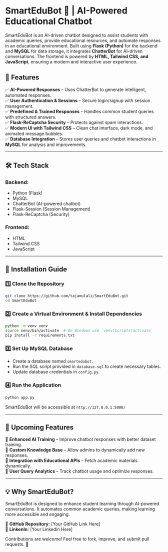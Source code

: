 # SmartEduBot 🤖 | AI-Powered Educational Chatbot

SmartEduBot is an AI-driven chatbot designed to assist students with academic queries, provide educational resources, and automate responses in an educational environment. Built using **Flask (Python)** for the backend and **MySQL** for data storage, it integrates **ChatterBot** for AI-driven conversations. The frontend is powered by **HTML, Tailwind CSS, and JavaScript**, ensuring a modern and interactive user experience.

## 🌟 Features

✅ **AI-Powered Responses** – Uses ChatterBot to generate intelligent, automated responses.  
✅ **User Authentication & Sessions** – Secure login/signup with session management.  
✅ **Predefined & Trained Responses** – Handles common student queries with structured answers.  
✅ **Flask-ReCaptcha Security** – Protects against spam interactions.  
✅ **Modern UI with Tailwind CSS** – Clean chat interface, dark mode, and animated message bubbles.  
✅ **Database Integration** – Stores user queries and chatbot interactions in **MySQL** for analysis and improvements.  

---

## 🛠️ Tech Stack

### **Backend:**  
- Python (Flask)  
- MySQL  
- ChatterBot (AI-powered chatbot)  
- Flask-Session (Session Management)  
- Flask-ReCaptcha (Security)  

### **Frontend:**  
- HTML  
- Tailwind CSS  
- JavaScript  

---

## 🚀 Installation Guide

### **1️⃣ Clone the Repository**
```bash
git clone https://github.com/tajamulali/SmartEduBot.git
cd SmartEduBot
```

### **2️⃣ Create a Virtual Environment & Install Dependencies**
```bash
python -m venv venv
source venv/bin/activate  # On Windows use `venv\Scripts\activate`
pip install -r requirements.txt
```

### **3️⃣ Set Up MySQL Database**
- Create a database named `smartedubot`.
- Run the SQL script provided in `database.sql` to create necessary tables.
- Update database credentials in `config.py`.

### **4️⃣ Run the Application**
```bash
python app.py
```

SmartEduBot will be accessible at `http://127.0.0.1:5000/`

---

## 🔨 Upcoming Features

🚧 **Enhanced AI Training** – Improve chatbot responses with better dataset training.  
🚧 **Custom Knowledge Base** – Allow admins to dynamically add new responses.  
🚧 **Integration with Educational APIs** – Fetch academic materials dynamically.  
🚧 **User Query Analytics** – Track chatbot usage and optimize responses.  

---

## 💡 Why SmartEduBot?
SmartEduBot is designed to enhance student learning through AI-powered conversations. It automates common academic queries, making learning more accessible and engaging. 

🔗 **GitHub Repository:** [Your GitHub Link Here]  
📧 **LinkenIn:** [Your Linkedin Here]  

Contributions are welcome! Feel free to fork, improve, and submit pull requests. 🚀
